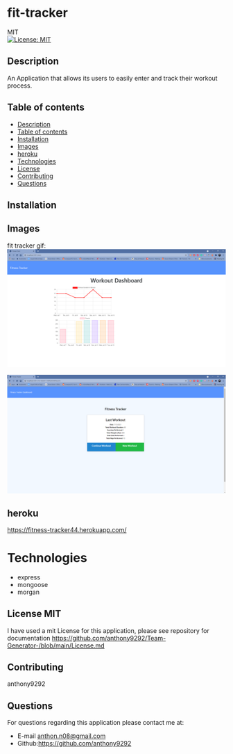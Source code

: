 # fit-tracker
MIT<br>[![License: MIT](https://img.shields.io/badge/License-MIT-yellow.svg)](https://opensource.org/licenses/MIT)

## Description
 An Application that allows its users to easily enter and track their workout process.
  
  ## Table of contents
  - [Description](#description)
  - [Table of contents](#table-of-contents)
  - [Installation](#installation)
  - [Images](#image)
  - [heroku](#youtube)
  - [Technologies](#technologies)
  - [License](#license)
  - [Contributing](#contributing)
  - [Questions](#questions)

## Installation


## Images 
 fit tracker gif: 
![Sample of tech-blog app running](fit-tracker2.PNG)

![Sample of tech-blog app running](fittracker.PNG)

## heroku 

https://fitness-tracker44.herokuapp.com/

# Technologies 
  -  express
  - mongoose
  - morgan

## License MIT
I have used a mit License for this application, please see repository for documentation <https://github.com/anthony9292/Team-Generator-/blob/main/License.md>

## Contributing
   anthony9292

## Questions
For questions regarding this application please contact me at:
- E-mail anthon.n08@gmail.com 
- Github:<https://github.com/anthony9292>

    
